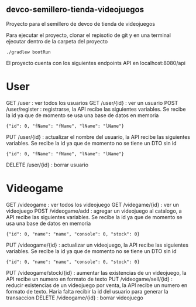 ## devco-semillero-tienda-videojuegos
Proyecto para el semillero de devco de tienda de videojuegos

Para ejecutar el proyecto, clonar el repisotio de git y en una terminal ejecutar dentro de la carpeta del proyecto
~~~
./gradlew bootRun
~~~
El proyecto cuenta con los siguientes endpoints API en localhost:8080/api
# User
GET /user : ver todos los usuarios
GET /user/{id} : ver un usuario
POST /user/register : registrarse, la API recibe las siguientes variables. Se recibe la id ya que de momento se usa una base de datos en memoria
```
{"id": 0, "fName": "fName", "lName": "lName"}
```
PUT /user/{id} : actualizar el nombre del usuario, la API recibe las siguientes variables. Se recibe la id ya que de momento no se tiene un DTO sin id
```
{"id": 0, "fName": "fName", "lName": "lName"}
```
DELETE /user/{id} : borrar usuario

# Videogame
GET /videogame : ver todos los videojuego
GET /videgame/{id} : ver un videojuego
POST /videogame/add : agregar un videojuego al catalogo, a API recibe las siguientes variables. Se recibe la id ya que de momento se usa una base de datos en memoria
```
{"id": 0, "name": "name", "console": 0, "stock": 0}
```
PUT /videogame/{id} : actualizar un videojuego, la API recibe las siguientes variables. Se recibe la id ya que de momento no se tiene un DTO sin id
```
{"id": 0, "name": "name", "console": 0, "stock": 0}
```
PUT /videogame/stock/{id} : aumentar las existencias de un videojuego, la API recibe un numero en formato de texto
PUT /videogame/sell/{id} : reducir existencias de un videojuego por venta, la API recibe un numero en formato de texto. Haria falta recibir la id del usuario para generar la transaccion
DELETE /videogame/{id} : borrar videojuego
